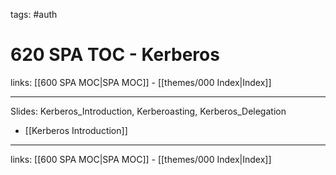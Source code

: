 tags: #auth

# 620 SPA TOC - Kerberos

links: [[600 SPA MOC|SPA MOC]] - [[themes/000 Index|Index]]

---

Slides: Kerberos_Introduction, Kerberoasting, Kerberos_Delegation

- [[Kerberos Introduction]]

---
links: [[600 SPA MOC|SPA MOC]] - [[themes/000 Index|Index]]